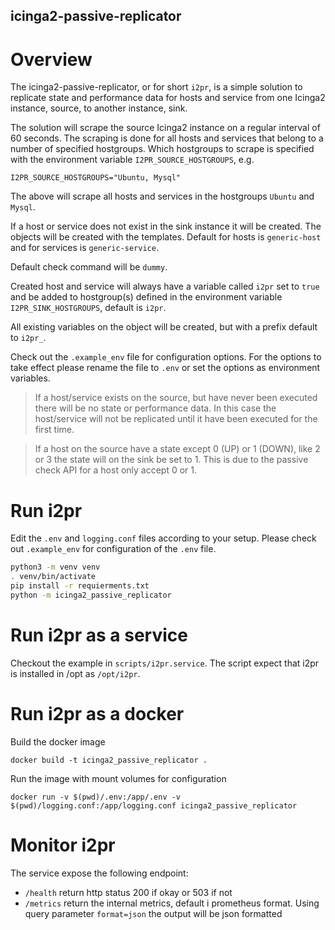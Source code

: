 icinga2-passive-replicator
--------------------------

# Overview
The icinga2-passive-replicator, or for short `i2pr`, is a simple solution to replicate state and performance
data for hosts and service from one Icinga2 instance, source, to another instance, sink.

The solution will scrape the source Icinga2 instance on a regular interval of 60 seconds. 
The scraping is done for all hosts and services that belong to a number of specified hostgroups.
Which hostgroups to scrape is specified with the environment variable `I2PR_SOURCE_HOSTGROUPS`, e.g.

    I2PR_SOURCE_HOSTGROUPS="Ubuntu, Mysql"

The above will scrape all hosts and services in the hostgroups `Ubuntu` and `Mysql`.

If a host or service does not exist in the sink instance it will be created.
The objects will be created with the templates. Default for hosts is `generic-host`
and for services is `generic-service`.

Default check command will be `dummy`.

Created host and service will always have a variable called `i2pr` set to `true` and be added to hostgroup(s) 
defined in the environment variable `I2PR_SINK_HOSTGROUPS`, default is `i2pr`.

All existing variables on the object will be created, but with a prefix default to `i2pr_`.

Check out the `.example_env` file for configuration options. For the options to take effect please
rename the file to `.env` or set the options as environment variables.

> If a host/service exists on the source, but have never been executed there will be no state or performance data.
In this case the host/service will not be replicated until it have been executed for the first time.

> If a host on the source have a state except 0 (UP) or 1 (DOWN), like 2 or 3 the state will on the sink be set 
to 1. This is due to the passive check API for a host only accept 0 or 1.

# Run i2pr
Edit the `.env` and `logging.conf` files according to your setup. Please check out `.example_env` for configuration of
the `.env` file.

```bash
python3 -m venv venv
. venv/bin/activate
pip install -r requierments.txt
python -m icinga2_passive_replicator
```

# Run i2pr as a service
Checkout the example in `scripts/i2pr.service`. The script expect that i2pr is installed in /opt as 
`/opt/i2pr`.

# Run i2pr as a docker

Build the docker image

    docker build -t icinga2_passive_replicator .

Run the image with mount volumes for configuration

    docker run -v $(pwd)/.env:/app/.env -v $(pwd)/logging.conf:/app/logging.conf icinga2_passive_replicator

# Monitor i2pr
The service expose the following endpoint:

- `/health` return http status 200 if okay or 503 if not
- `/metrics` return the internal metrics, default i prometheus format. Using query parameter `format=json` the
output will be json formatted